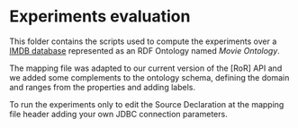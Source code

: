 # Experiments evaluation

This folder contains the scripts used to compute the experiments over a [IMDB database](https://sites.google.com/site/ontopiswc13/home/imdb-mo) represented as an RDF Ontology named *Movie Ontology*.

The mapping file was adapted to our current version of the [RoR] API and we added some complements to the ontology schema, defining the domain and ranges from the properties and adding labels.

To run the experiments only to edit the Source Declaration at the mapping file header adding your own JDBC connection parameters.
